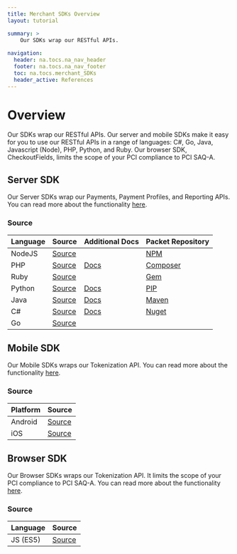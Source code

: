 ```yaml
---
title: Merchant SDKs Overview
layout: tutorial

summary: >
    Our SDKs wrap our RESTful APIs.
    
navigation:
  header: na.tocs.na_nav_header
  footer: na.tocs.na_nav_footer
  toc: na.tocs.merchant_SDKs
  header_active: References
---
```


# Overview
Our SDKs wrap our RESTful APIs. Our server and mobile SDKs make it easy for you to use our RESTful APIs in a range of languages: C#, Go, Java, Javascript (Node), PHP, Python, and Ruby. Our browser SDK, CheckoutFields, limits the scope of your PCI compliance to PCI SAQ-A.


## Server SDK
Our Server SDKs wrap our Payments, Payment Profiles, and Reporting APIs. You can read more about the functionality [here](./take_payments).

### Source

| Language | Source                  | Additional Docs     | Packet Repository  |
| -------- | ----------------------- | ------------------- | ------------------ |
| NodeJS   | [Source][node-source]   |                     | [NPM][node-pm]     |
| PHP      | [Source][php-source]    | [Docs][php-docs]    | [Composer][php-pm] |
| Ruby     | [Source][ruby-source]   |                     | [Gem][ruby-pm]     |
| Python   | [Source][python-source] | [Docs][python-docs] | [PIP][python-pm]   |
| Java     | [Source][java-source]   | [Docs][java-docs]   | [Maven][java-pm]   |
| C#       | [Source][csharp-source] | [Docs][csharp-docs] | [Nuget][csharp-pm] |
| Go       | [Source][go-source]     |                     |                    |

[node-source]: https://github.com/beanstream/beanstream-nodejs
[node-docs]: #
[php-source]: https://github.com/beanstream/beanstream-php
[php-docs]: https://github.com/beanstream/beanstream-php/wiki
[ruby-source]: https://github.com/beanstream/beanstream-ruby
[ruby-docs]: #
[python-source]: https://github.com/beanstream/beanstream-python
[python-docs]: https://github.com/beanstream/beanstream-python/blob/master/README.markdown
[java-source]: https://github.com/beanstream/beanstream-java
[java-docs]: https://github.com/beanstream/beanstream-java/wiki
[csharp-source]: https://github.com/beanstream/beanstream-dotnet
[csharp-docs]: https://github.com/beanstream/beanstream-dotnet/wiki
[go-source]: https://github.com/beanstream/beanstream-go
[go-docs]: #

[node-pm]: https://www.npmjs.com/package/beanstream-node
[php-pm]: https://packagist.org/packages/beanstream/beanstream
[ruby-pm]: https://rubygems.org/gems/beanstream/versions/1.0.0.rc1
[python-pm]: https://pypi.python.org/pypi/beanstream/1.0.1
[java-pm]: https://mvnrepository.com/artifact/com.beanstream.api
[csharp-pm]: https://www.nuget.org/packages/Beanstream/
[go-pm]: #

## Mobile SDK
Our Mobile SDKs wraps our Tokenization API. You can read more about the functionality [here](./collect_card_data#mobile-sdks).

### Source
| Platform | Source                   |
| -------- | ------------------------ |
| Android  | [Source][android-source] |
| iOS      | [Source][ios-source]     |

[android-source]: https://github.com/bambora/na-android-checkout
[android-docs]: #
[android-pm]: https://beanstream.jfrog.io/beanstream/libs-release
[ios-source]: https://github.com/bambora/na-ios-checkout
[ios-docs]: #
[ios-pm]: https://beanstream.jfrog.io/beanstream/api/pods/beanstream-public

## Browser SDK
Our Browser SDKs wraps our Tokenization API. It limits the scope of your PCI compliance to PCI SAQ-A. You can read more about the functionality [here](./collect_card_data#browser-sdk-payfields).

### Source
| Language | Source                    |
| -------- | ------------------------- |
| JS (ES5) | [Source][browser-source]  |

[browser-source]: https://github.com/bambora/na-checkoutfields
[browser-docs]: #
[browser-pm]: #
